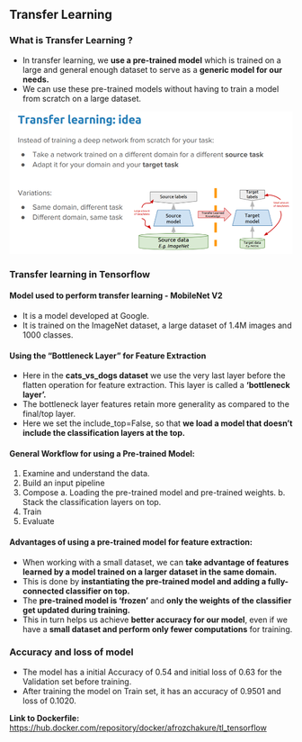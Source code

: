## Transfer Learning

### What is Transfer Learning ?
* In transfer learning, we **use a pre-trained model** which is trained on a large and general enough dataset to serve as a **generic model for our needs.**
* We can use these pre-trained models without having to train a model from scratch on a large dataset.

![](extras/transfer_learning.png)

### Transfer learning in Tensorflow

#### Model used to perform transfer learning - MobileNet V2 
* It is a model developed at Google.
* It is trained on the ImageNet dataset, a large dataset of 1.4M images and 1000 classes. 

#### Using the “Bottleneck Layer” for Feature Extraction

* Here in the **cats_vs_dogs dataset** we use the very last layer before the flatten operation for feature extraction. This layer is called a **‘bottleneck layer’.**
* The bottleneck layer features retain more generality as compared to the final/top layer. 
* Here we set the include_top=False, so that **we load a model that doesn’t include the classification layers at the top.**

#### General Workflow for using a Pre-trained Model:
1. Examine and understand the data.
2. Build an input pipeline 
3. Compose
  a. Loading the pre-trained model and pre-trained weights.
  b. Stack the classification layers on top.
4. Train
5. Evaluate 

#### Advantages of using a pre-trained model for feature extraction:

* When working with a small dataset, we can **take advantage of features learned by a model trained on a larger dataset in the same domain.**
* This is done by **instantiating the pre-trained model and adding a fully-connected classifier on top.**
* The **pre-trained model is ‘frozen’** and **only the weights of the classifier get updated during training.**
* This in turn helps us achieve **better accuracy for our model**, even if we have a **small dataset and perform only fewer computations** for training.

### Accuracy and loss of model
* The model has a initial Accuracy of 0.54 and initial loss of 0.63 for the Validation set before training.
* After training the model on Train set, it has an accuracy of 0.9501 and loss of 0.1020.

**Link to Dockerfile:** https://hub.docker.com/repository/docker/afrozchakure/tl_tensorflow

